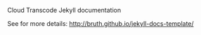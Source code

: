 Cloud Transcode Jekyll documentation

See for more details: http://bruth.github.io/jekyll-docs-template/

